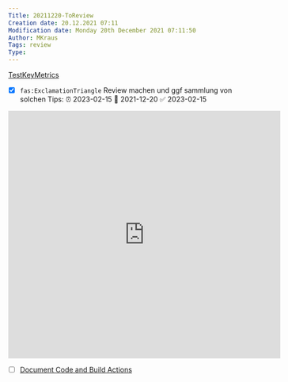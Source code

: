 ```yaml
---
Title: 20211220-ToReview
Creation date: 20.12.2021 07:11
Modification date: Monday 20th December 2021 07:11:50
Author: MKraus
Tags: review
Type: 
---
```


[TestKeyMetrics](https://dzone.com/articles/5-key-metrics-in-test-automation-and-how-to-track)

- [x] `fas:ExclamationTriangle` Review machen und ggf sammlung von solchen Tips: ⏰ 2023-02-15  📅 2021-12-20 ✅ 2023-02-15
<iframe border=0 frameborder=0 height=500 width=550  
 src="https://dzone.com/articles/5-key-metrics-in-test-automation-and-how-to-track"></iframe>
 
 - [ ] [Document Code and Build Actions](https://blog.taranissoftware.com/document-your-net-code-with-docfx-and-github-actions)